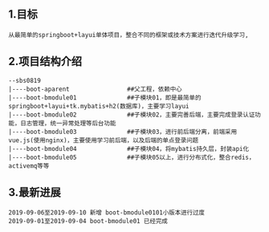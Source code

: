 
## 1.目标
   
    从最简单的springboot+layui单体项目，整合不同的框架或技术方案进行迭代升级学习,
    
    

## 2.项目结构介绍
    
    --sbs0819
    |----boot-aparent                ##父工程，依赖中心
    |----boot-bmodule01              ##子模块01，即是最简单的springboot+layui+tk.mybatis+h2(数据库)，主要学习layui   
    |----boot-bmodule02              ##子模块02，主要完善后端，主要完成登录认证功能，日志管理，统一异常处理等后台功能
    |----boot-bmodule03              ##子模块03，进行前后端分离，前端采用vue.js(使用nginx)，主要使用学习前后端，以及后端的单点登录问题
    |----boot-bmodule04              ##子模块04，将mybatis持久层，封装api化
    |----boot-bmodule05              ##子模块05以上，进行分布式化，整合redis，activemq等等
    
    
## 3.最新进展

    2019-09-06至2019-09-10 新增 boot-bmodule0101小版本进行过度
    2019-09-01至2019-09-04 boot-bmodule01 已经完成
    
    
    
    

   


